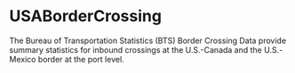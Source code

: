 # USABorderCrossing
The Bureau of Transportation Statistics (BTS) Border Crossing Data provide summary statistics for inbound crossings at the U.S.-Canada and the U.S.-Mexico border at the port level. 
